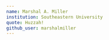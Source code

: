 ```yaml
---
name: Marshal A. Miller
institution: Southeastern University
quote: Huzzah!
github_user: marshalmiller
---
```

